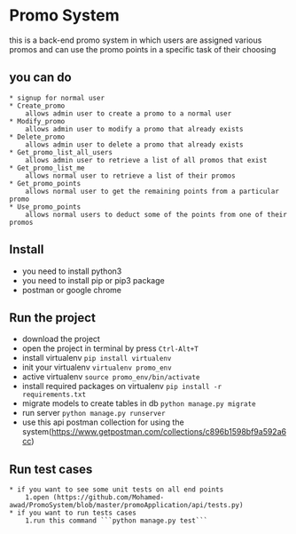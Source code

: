# Promo System

this is a back-end promo system in which users are assigned various promos and can use the promo points in a specific task of their choosing 

## you can do 
    * signup for normal user
    * Create_promo
        allows admin user to create a promo to a normal user
    * Modify_promo
        allows admin user to modify a promo that already exists
    * Delete_promo
        allows admin user to delete a promo that already exists
    * Get_promo_list_all_users
        allows admin user to retrieve a list of all promos that exist
    * Get_promo_list_me
        allows normal user to retrieve a list of their promos
    * Get_promo_points
        allows normal user to get the remaining points from a particular promo
    * Use_promo_points
        allows normal users to deduct some of the points from one of their promos

## Install

* you need to install python3
* you need to install pip or pip3 package
* postman or google chrome

## Run the project

* download the project 
* open the project in terminal by press `Ctrl-Alt+T`
* install virtualenv `pip install virtualenv` 
* init your virtualenv `virtualenv promo_env`
* active virtualenv `source promo_env/bin/activate`
* install required packages on virtualenv `pip install -r requirements.txt`
* migrate models to create tables in db `python manage.py migrate`
* run server `python manage.py runserver`
* use this api postman collection for using the system(https://www.getpostman.com/collections/c896b1598bf9a592a6cc)

## Run test cases

    * if you want to see some unit tests on all end points
        1.open (https://github.com/Mohamed-awad/PromoSystem/blob/master/promoApplication/api/tests.py)
    * if you want to run tests cases
        1.run this command ```python manage.py test```